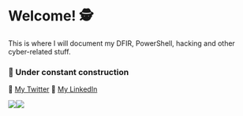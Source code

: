 # Welcome! 🕵️


This is where I will document my DFIR, PowerShell, hacking and other cyber-related stuff. 


### 🫶 Under constant construction



📌 [My Twitter](https://twitter.com/tr4psec)
📌 [My LinkedIn](https://www.linkedin.com/in/maximilian-l%C3%A6rum-483033113/)





[<img src="https://images.credly.com/size/110x110/images/7148df07-dff6-44c7-a39e-1db1e295a138/Template_GCFA.png">](https://www.credly.com/badges/cfb15015-62be-4fe5-a84a-757404c32c96/public_url)[<img src="https://images.credly.com/size/110x110/images/3951004e-93d8-4d99-8ba7-441b7b709454/Template_GPEN.png">](https://www.credly.com/badges/9c99b356-239a-4019-bbea-3e33cd9c87b2/public_url)

<script src="d29mk5socxaj4o.cloudfront.net/GitHubPinner.js"></script>
<div data="https://github.com/tr4psec?tab=repositories" class="github-pinner" style="visibility: hidden;"></div>